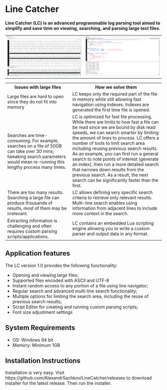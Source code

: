 <h1>Line Catcher</h1>

<p><b>Line Catcher (LC) is an advanced programmable log parsing tool aimed to simplify
    and save time on viewing, searching, and parsing large text files.</b></p>
    
<p><table>
    <tr>
        <td><img src="resources/images/overview1.png" alt="Overview #1"></td>
        <td><img src="resources/images/overview2.png" alt="Overview #2"></td>
    </tr>
</table></p>
    
<p><table>
    <tr>
        <th>Issues with large files</th>
        <th>How we solve them</th>
    </tr>
    <tr>
        <td>Large files are hard to open since they do not fit into memory</td>
        <td>LC keeps only the required part of the file in memory while still allowing 
            fast navigation using indexes. Indexes are generated the first time file is opened.</td>
    </tr>
    <tr>
        <td>Searches are time-consuming. For example, searches on a file of 50GB can take over 30 mins; 
            tweaking search parameters would mean re-running this lengthy process many times.</td>
        <td>LC is optimized for fast file processing. While there are limits to how fast a file 
            can be read since we are bound by disk read speeds, we can search smarter by limiting 
            the amount of lines to process. LC offers a number of tools to limit search area including 
            reusing previous search results. As an example, you can first run a general search to note 
            points of interest (generate an index), then run a more detailed search that narrows down 
            results from the previous search. As a result, the next search can be significantly faster 
            than the first.</td>
    </tr>
    <tr>
        <td>There are too many results. Searching a large file can produce thousands of results,
            most of them may be irrelevant.</td>
        <td>LC allows defining very specific search criteria to retrieve only relevant results. 
            Multi-line search enables using information from adjacent lines to include more context 
            in the search.</td>
    </tr>
    <tr>
        <td>Extracting information is challenging and often requires custom parsing scripts/applications.</td>
        <td>LC contains an embedded Lua scripting engine allowing you to write a custom parser and output 
            data in any format. </td>
    </tr>
</table></p>

<h2>Application features</h2>
<p>The LC version 1.0 provides the following functionality:</p>
<ul>
    <li>Opening and viewing large files;</li>
    <li>Supported files encoded with ASCII and UTF-8</li>
    <li>Instant random access to any portion of a file using line navigator;</li>
    <li>Regular search and advanced multi-line search functionality;</li>
    <li>Multiple options for limiting the search area, including the reuse of previous search results;</li>
    <li>Script Editor for creating and running custom parsing scripts;</li>
    <li>Font size adjustment settings</li>
</ul>

<h2>System Requirements</h2>
<ul>
    <li>OS: Windows 64 bit</li>
    <li>Memory: Minimum 1GB</li>
</ul>

<h2>Installation Instructions</h2>
<p>
    Installation is very easy. Visit https://github.com/AlexandrSachkov/LineCatcher/releases to download installer for the latest           release. Then run the installer.
</p>

